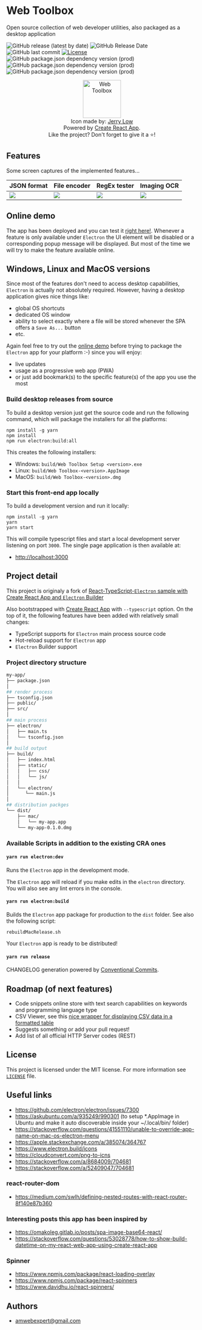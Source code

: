 # Web Toolbox

Open source collection of web developer utilities, also packaged as a desktop application

![GitHub release (latest by date)](https://img.shields.io/github/v/release/amwebexpert/etoolbox) ![GitHub Release Date](https://img.shields.io/github/release-date/amwebexpert/etoolbox) ![GitHub last commit](https://img.shields.io/github/last-commit/amwebexpert/etoolbox) [![License](https://img.shields.io/badge/license-MIT-green)](./LICENSE) ![GitHub package.json dependency version (prod)](https://img.shields.io/github/package-json/dependency-version/amwebexpert/etoolbox/react) ![GitHub package.json dependency version (prod)](https://img.shields.io/github/package-json/dependency-version/amwebexpert/etoolbox/typescript) ![GitHub package.json dependency version (prod)](https://img.shields.io/github/package-json/dependency-version/amwebexpert/etoolbox/@material-ui/core)


<div align="center">
  <img src="public/icon-512x512.png" width="100" alt="Web Toolbox" />
  <div>Icon made by: <a href="https://therealjerrylow.com/">Jerry Low</a></div>
  <div>Powered by <a href="https://reactjs.org/docs/create-a-new-react-app.html">Create React App</a>.</div>
  <div>Like the project? Don't forget to give it a ⭐️!</div>
</div>


## Features

Some screen captures of the implemented features...

JSON format | File encoder | RegEx tester | Imaging OCR
----------- | ------------ | ------------ | -----------
<img src="public/screen-captures/JSONFormatter-demo.gif" /> | <img src="public/screen-captures/ImageEncoder-demo.gif" /> | <img src="public/screen-captures/RegexTester-demo.gif" /> | <img src="public/screen-captures/ImageOCR-demo.gif" />

## Online demo

The app has been deployed and you can test it [right here!](https://amwebexpert.github.io/etoolbox). Whenever a feature is only available under `Electron` the UI element will be disabled or a corresponding popup message will be displayed. But most of the time we will try to make the feature available online.

## Windows, Linux and MacOS versions

Since most of the features don't need to access desktop capabilities, `Electron` is actually not absolutely required. However, having a desktop application gives nice things like:

- global OS shortcuts
- dedicated OS window
- ability to select exactly where a file will be stored whenever the SPA offers a `Save As...` button
- etc.

Again feel free to try out the [online demo](https://amwebexpert.github.io/etoolbox/) before trying to package the `Electron` app for your platform :-) since you will enjoy:

- live updates
- usage as a progressive web app (PWA)
- or just add bookmark(s) to the specific feature(s) of the app you use the most

### Build desktop releases from source

To build a desktop version just get the source code and run the following command, which will package the installers for all the platforms:

    npm install -g yarn
    npm install
    npm run electron:build:all

This creates the following installers:

* Windows: `build/Web Toolbox Setup <version>.exe`
* Linux: `build/Web Toolbox-<version>.AppImage`
* MacOS: `build/Web Toolbox-<version>.dmg`


### Start this front-end app locally

To build a development version and run it locally:

    npm install -g yarn
    yarn
    yarn start

This will compile typescript files and start a local development server listening on port `3000`. The single page application is then available at:

- [http://localhost:3000](http://localhost:3000)


## Project detail

This project is originaly a fork of [React-TypeScript-`Electron` sample with Create React App and `Electron` Builder](https://github.com/yhirose/react-typescript-electron-sample-with-create-react-app-and-electron-builder)

Also bootstrapped with [Create React App](https://github.com/facebook/create-react-app) with `--typescript` option. On the top of it, the following features have been added with relatively small changes:

* TypeScript supports for `Electron` main process source code
* Hot-reload support for `Electron` app
* `Electron` Builder support

### Project directory structure

```bash
my-app/
├── package.json
│
## render process
├── tsconfig.json
├── public/
├── src/
│
## main process
├── electron/
│   ├── main.ts
│   └── tsconfig.json
│
## build output
├── build/
│   ├── index.html
│   ├── static/
│   │   ├── css/
│   │   └── js/
│   │
│   └── electron/
│      └── main.js
│
## distribution packges
└── dist/
    ├── mac/
    │   └── my-app.app
    └── my-app-0.1.0.dmg
```

### Available Scripts in addition to the existing CRA ones

#### `yarn run electron:dev`

Runs the `Electron` app in the development mode.

The `Electron` app will reload if you make edits in the `electron` directory.<br>
You will also see any lint errors in the console.

#### `yarn run electron:build`

Builds the `Electron` app package for production to the `dist` folder. See also the following script:

    rebuildMacRelease.sh

Your `Electron` app is ready to be distributed!

#### `yarn run release`

CHANGELOG generation powered by [Conventional Commits](https://www.npmjs.com/package/standard-version).

## Roadmap (of next features)

- Code snippets online store with text search capabilities on keywords and programming language type
- CSV Viewer, see this [nice wrapper for displaying CSV data in a formatted table](https://github.com/phaniteja1/react-csv-viewer/blob/master/src/CsvInterface.js)
- Suggests something or add your pull request!
- Add list of all official HTTP Server codes (REST)

## License

This project is licensed under the MIT license. For more information see [`LICENSE`](./LICENSE) file.

## Useful links

* https://github.com/electron/electron/issues/7300
* https://askubuntu.com/a/935249/990301 (to setup *.AppImage in Ubuntu and make it auto discoverable inside your ~/.local/bin/ folder)
* https://stackoverflow.com/questions/41551110/unable-to-override-app-name-on-mac-os-electron-menu
* https://apple.stackexchange.com/a/385074/364767
* https://www.electron.build/icons
* https://cloudconvert.com/png-to-icns
* https://stackoverflow.com/a/8684009/704681
* https://stackoverflow.com/a/52409047/704681

### react-router-dom

* https://medium.com/swlh/defining-nested-routes-with-react-router-8f140e87b360

### Interesting posts this app has been inspired by

* https://omakoleg.gitlab.io/posts/spa-image-base64-react/
* https://stackoverflow.com/questions/53028778/how-to-show-build-datetime-on-my-react-web-app-using-create-react-app


### Spinner

* https://www.npmjs.com/package/react-loading-overlay
* https://www.npmjs.com/package/react-spinners
* https://www.davidhu.io/react-spinners/


## Authors

- [amwebexpert@gmail.com](https://github.com/amwebexpert)
  
